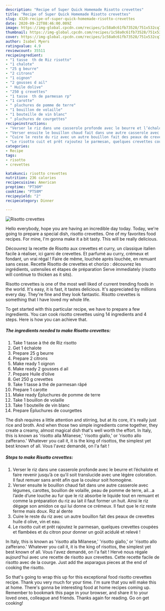 ```yaml
---
description: "Recipe of Super Quick Homemade Risotto crevettes"
title: "Recipe of Super Quick Homemade Risotto crevettes"
slug: 4320-recipe-of-super-quick-homemade-risotto-crevettes
date: 2020-09-22T08:46:00.009Z
image: https://img-global.cpcdn.com/recipes/1c58a0c61fb73528/751x532cq70/risotto-crevettes-photo-principale-de-la-recette.jpg
thumbnail: https://img-global.cpcdn.com/recipes/1c58a0c61fb73528/751x532cq70/risotto-crevettes-photo-principale-de-la-recette.jpg
cover: https://img-global.cpcdn.com/recipes/1c58a0c61fb73528/751x532cq70/risotto-crevettes-photo-principale-de-la-recette.jpg
author: Isabel Myers
ratingvalue: 4.9
reviewcount: 35511
recipeingredient:
- "1 tasse  th de Riz risotto"
- "1 chalote"
- "25 g beurre"
- "2 citrons"
- "1 oignon"
- "2 gousses d ail"
- " Huile dolive"
- "250 g crevettes"
- "1 tasse  th de parmesan rp"
- "1 carotte"
- " pluchures de pomme de terre"
- "1 bouillon de volaille"
- "1 bouteille de vin blanc"
- " pluchures de courgettes"
recipeinstructions:
- "Verser le riz dans une casserole profonde avec le beurre et l’échalote et faire revenir jusqu’à ce qu’il soit translucide avec une légère coloration. Il faut remuer sans arrêt afin que la couleur soit homogène."
- "Verser ensuite le bouillon chaud fait dans une autre casserole avec légumes, carottes, bouillon de volaille, peau de pomme de terre, ail...a l’aide d’une louche au fur que le riz absorbe le liquide tout en remuant et comme la préparation du riz au lait il faut former un huit. Ainsi le riz dégage son amidon ce qui lui donne ce crémeux. Il faut que le riz reste ferme mais doux. Riz al dente"
- "Cuire le reste du riz avec un autre bouillon fait des peaux de crevettes huile d olive, vin et eau."
- "Le risotto cuit et prêt rajoutez le parmesan, quelques crevettes coupées et flambées et du citron pour donner un goût acidulé et relevé !"
categories:
- Recipe
tags:
- risotto
- crevettes

katakunci: risotto crevettes 
nutrition: 236 calories
recipecuisine: American
preptime: "PT36M"
cooktime: "PT58M"
recipeyield: "2"
recipecategory: Dinner

---
```



![Risotto crevettes](https://img-global.cpcdn.com/recipes/1c58a0c61fb73528/751x532cq70/risotto-crevettes-photo-principale-de-la-recette.jpg)

Hello everybody, hope you are having an incredible day today. Today, we're going to prepare a special dish, risotto crevettes. One of my favorites food recipes. For mine, I'm gonna make it a bit tasty. This will be really delicious.

Découvrez la recette de Risotto aux crevettes et curry, un classique italien facile à réaliser, ici garni de crevettes. Et parfumé au curry, crémeux et fondant, un vrai régal ! Faire de même, louchée après louchée, en remuant sans cesse. Recette Risotto de crevettes et chorizo : découvrez les ingrédients, ustensiles et étapes de préparation Serve immediately (risotto will continue to thicken as it sits).

Risotto crevettes is one of the most well liked of current trending foods in the world. It's easy, it is fast, it tastes delicious. It's appreciated by millions every day. They're fine and they look fantastic. Risotto crevettes is something that I have loved my whole life.


To get started with this particular recipe, we have to prepare a few ingredients. You can cook risotto crevettes using 14 ingredients and 4 steps. Here is how you can achieve that.

<!--inarticleads1-->

##### The ingredients needed to make Risotto crevettes:

1. Take 1 tasse à thé de Riz risotto
1. Get 1 échalote
1. Prepare 25 g beurre
1. Prepare 2 citrons
1. Make ready 1 oignon
1. Make ready 2 gousses d ail
1. Prepare  Huile d’olive
1. Get 250 g crevettes
1. Take 1 tasse à thé de parmesan râpé
1. Prepare 1 carotte
1. Make ready  Épluchures de pomme de terre
1. Take 1 bouillon de volaille
1. Take 1 bouteille de vin blanc
1. Prepare  Épluchures de courgettes


The dish requires a little attention and stirring, but at its core, it&#39;s really just rice and broth. And when those two simple ingredients come together, they create a creamy, almost magical dish that&#39;s well worth the effort. In Italy, this is known as &#39;risotto alla Milanese,&#39; &#39;risotto giallo,&#39; or &#39;risotto allo zafferano.&#39; Whatever you call it, it is the king of risottos, the simplest yet best known of all. Vous l&#39;avez demandé, on l&#39;a fait ! 

<!--inarticleads2-->

##### Steps to make Risotto crevettes:

1. Verser le riz dans une casserole profonde avec le beurre et l’échalote et faire revenir jusqu’à ce qu’il soit translucide avec une légère coloration. Il faut remuer sans arrêt afin que la couleur soit homogène.
1. Verser ensuite le bouillon chaud fait dans une autre casserole avec légumes, carottes, bouillon de volaille, peau de pomme de terre, ail...a l’aide d’une louche au fur que le riz absorbe le liquide tout en remuant et comme la préparation du riz au lait il faut former un huit. Ainsi le riz dégage son amidon ce qui lui donne ce crémeux. Il faut que le riz reste ferme mais doux. Riz al dente
1. Cuire le reste du riz avec un autre bouillon fait des peaux de crevettes huile d olive, vin et eau.
1. Le risotto cuit et prêt rajoutez le parmesan, quelques crevettes coupées et flambées et du citron pour donner un goût acidulé et relevé !


In Italy, this is known as &#39;risotto alla Milanese,&#39; &#39;risotto giallo,&#39; or &#39;risotto allo zafferano.&#39; Whatever you call it, it is the king of risottos, the simplest yet best known of all. Vous l&#39;avez demandé, on l&#39;a fait ! Hervé nous régale aujourd&#39;hui avec une recette de risotto aux crevettes. Cette recette facile de risotto avec de la courge. Just add the asparagus pieces at the end of cooking the risotto. 

So that's going to wrap this up for this exceptional food risotto crevettes recipe. Thank you very much for your time. I'm sure that you will make this at home. There's gonna be interesting food at home recipes coming up. Remember to bookmark this page in your browser, and share it to your loved ones, colleague and friends. Thanks again for reading. Go on get cooking!
